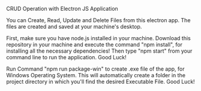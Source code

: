 CRUD Operation with Electron JS Application

You can Create, Read, Update and Delete Files from this electron app. The files are created and saved at your machine's desktop.

First, make sure you have node.js installed in your machine. Download this repository in your machine and execute the command "npm install", for installing all the necessary dependencies! Then type "npm start" from your command line to run the application. Good Luck!


Run Command "npm run package-win" to create .exe file of the app, for Windows Operating System. This will automatically create a folder in the project directory in which you'll find the desired Executable File. Good Luck!
